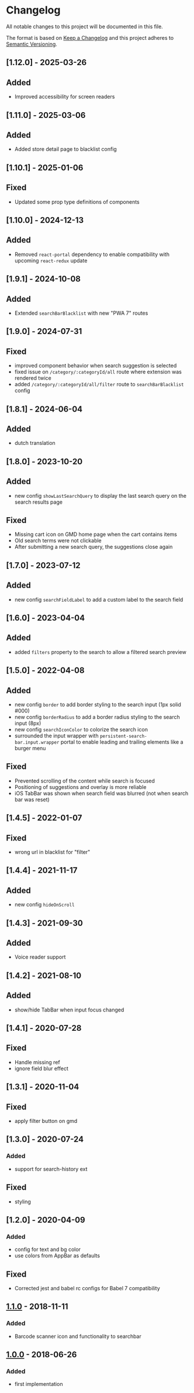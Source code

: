 # Changelog

All notable changes to this project will be documented in this file.

The format is based on [Keep a Changelog](http://keepachangelog.com/) and this project adheres to [Semantic Versioning](http://semver.org/).

## [1.12.0] - 2025-03-26
## Added
- Improved accessibility for screen readers

## [1.11.0] - 2025-03-06
## Added
- Added store detail page to blacklist config

## [1.10.1] - 2025-01-06
## Fixed
- Updated some prop type definitions of components

## [1.10.0] - 2024-12-13
## Added
- Removed `react-portal` dependency to enable compatibility with upcoming `react-redux` update

## [1.9.1] - 2024-10-08
## Added
- Extended `searchBarBlacklist` with new "PWA 7" routes

## [1.9.0] - 2024-07-31
## Fixed
- improved component behavior when search suggestion is selected
- fixed issue on `/category/:categoryId/all` route where extension was rendered twice
- added `/category/:categoryId/all/filter` route to `searchBarBlacklist` config

## [1.8.1] - 2024-06-04
## Added
- dutch translation

## [1.8.0] - 2023-10-20
## Added
- new config `showLastSearchQuery` to display the last search query on the search results page
## Fixed
- Missing cart icon on GMD home page when the cart contains items
- Old search terms were not clickable
- After submitting a new search query, the suggestions close again

## [1.7.0] - 2023-07-12
## Added
- new config `searchFieldLabel` to add a custom label to the search field

## [1.6.0] - 2023-04-04
## Added
- added `filters` property to the search to allow a filtered search preview

## [1.5.0] - 2022-04-08
## Added
- new config `border` to add border styling to the search input (1px solid #000)
- new config `borderRadius` to add a border radius styling to the search input (8px)
- new config `searchIconColor` to colorize the search icon
- surrounded the input wrapper with `persistent-search-bar.input.wrapper` portal to enable leading and trailing elements like a burger menu
## Fixed
- Prevented scrolling of the content while search is focused
- Positioning of suggestions and overlay is more reliable
- iOS TabBar was shown when search field was blurred (not when search bar was reset)

## [1.4.5] - 2022-01-07
## Fixed
- wrong url in blacklist for "filter"

## [1.4.4] - 2021-11-17
## Added
- new config `hideOnScroll`

## [1.4.3] - 2021-09-30
## Added
- Voice reader support

## [1.4.2] - 2021-08-10
## Added
- show/hide TabBar when input focus changed

## [1.4.1] - 2020-07-28
## Fixed
- Handle missing ref
- ignore field blur effect

## [1.3.1] - 2020-11-04
## Fixed
- apply filter button on gmd

## [1.3.0] - 2020-07-24
### Added
- support for search-history ext
## Fixed
- styling

## [1.2.0] - 2020-04-09
### Added
- config for text and bg color
- use colors from AppBar as defaults

## Fixed
- Corrected jest and babel rc configs for Babel 7 compatibility

## [1.1.0] - 2018-11-11
### Added
- Barcode scanner icon and functionality to searchbar

## [1.0.0] - 2018-06-26
### Added
- first implementation

[1.1.0]: https://github.com/shopgate-professional-services/ext-persistent-search-bar/compare/v1.0.0...v1.1.0
[1.0.0]: https://github.com/shopgate-professional-services/ext-persistent-search-bar/releases/v1.0.0
